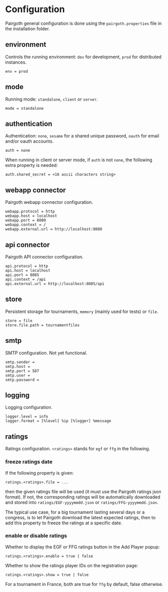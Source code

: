 # Configuration

Pairgoth general configuration is done using the `pairgoth.properties` file in the installation folder.

## environment

Controls the running environment: `dev` for development, `prod` for distributed instances.

```
env = prod
```

## mode

Running mode: `standalone`, `client` or `server`.

```
mode = standalone
```

## authentication

Authentication: `none`, `sesame` for a shared unique password, `oauth` for email and/or oauth accounts.

```
auth = none
```

When running in client or server mode, if `auth` is not `none`, the following extra property is needed:

```
auth.shared_secret = <16 ascii characters string>
```

## webapp connector

Pairgoth webapp connector configuration.

```
webapp.protocol = http
webapp.host = localhost
webapp.port = 8080
webapp.context = /
webapp.external.url = http://localhost:8080
```

## api connector

Pairgoth API connector configuration.

```
api.protocol = http
api.host = localhost
api.port = 8085
api.context = /api
api.external.url = http://localhost:8085/api
```

## store

Persistent storage for tournaments, `memory` (mainly used for tests) or `file`.

```
store = file
store.file.path = tournamentfiles
```

## smtp

SMTP configuration. Not yet functional.

```
smtp.sender = 
smtp.host = 
smtp.port = 587
smtp.user = 
smtp.password = 
```

## logging

Logging configuration.

```
logger.level = info
logger.format = [%level] %ip [%logger] %message
```

## ratings

Ratings configuration. `<ratings>` stands for `egf` or `ffg` in the following.

### freeze ratings date

If the following property is given:

```
ratings.<ratings>.file = ...
```

then the given ratings file will be used (it must use the Pairgoth ratings json format). If not, the corresponding ratings will be automatically downloaded and stored into `ratings/EGF-yyyymmdd.json` or `ratings/FFG-yyyymmdd.json`.

The typical use case, for a big tournament lasting several days or a congress, is to let Pairgoth download the latest expected ratings, then to add this property to freeze the ratings at a specific date.

### enable or disable ratings

Whether to display the EGF or FFG ratings button in the Add Player popup:

```
ratings.<ratings>.enable = true | false
```

Whether to show the ratings player IDs on the registration page:

```
ratings.<ratings>.show = true | false
```

For a tournament in France, both are true for `ffg` by default, false otherwise.
